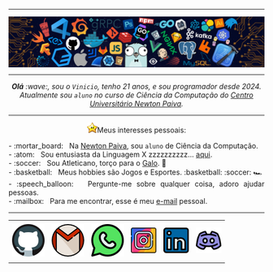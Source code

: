 <!--- Olá, esse é meu leiame, fique à vontade para utilizá-lo como quiser! -->

-----

<div>
<img align="center" alt="Header" src="https://github.com/viniciomorais66/viniciomorais66/blob/main/img/header.png?raw=true"/>
</div>

-----

<div align="center">
<table>
<tr>
 <td align="center" colspan="11"></td>
</tr> 
<tr>
<td><a href="https://github.com/viniciomorais66" target="_blank"><img src="https://github.com/viniciomorais66/viniciomorais66/blob/main/img/code.png?raw=true" largura="50px" altura="50px"/></a>
</td>
<td><a href="mailto:viniciomorais66@gmail.com" target="_blank"><img src="https://github.com/viniciomorais66/viniciomorais66/blob/main/img/gmailvitor.png?raw =true" largura="50px" altura="50px"/></a>
</td>
<td><a href="https://wa.me/5531983933077" target="_blank"><img src="https://github.com/viniciomorais66/viniciomorais66/blob/main/img/whatsapp.png?raw=true" largura="50px" altura="50px"/></a>
</td>
<td><a href="https://www.instagram.com/viniciomorais_/" target="_blank"><img src="https://github.com/viniciomorais66/viniciomorais66/blob/main/img/instagram-vitor.png?raw=true" width="50px" height="50px"/></a>
</td>
<td><a href="https://www.linkedin.com/in/vinicio-morais-0a86b0226/" target="_blank"><img src="https://github.com/viniciomorais66/viniciomorais66/blob/main/img/linkedinvitor.png?raw=true" width="50px" height="50px"/></a>
</td>
<td><a href="https://discordapp.com/users/425974132581203968" target="_blank"><img src="https://github.com/viniciomorais66/viniciomorais66/blob/main/img/discord.png?raw=true" width="50px" height="50px"/></a>
</td>
</tr>
<tr>
 <td alinhar="center" colspan="11"></td>
</tr>
</tabela>

</div>
<div alinhar="justificar">
<i><b>Olá</b> :wave:, sou o <code>Vinicio</code>, tenho 21 anos, e sou programador desde 2024. Atualmente sou <code>aluno</code> no curso de Ciência da Computação do <a href="https://newtonpaiva.br/" target="_blank">Centro Universitário Newton Paiva</a></a>.</i >
</div>

-----
<div>

<img height="20" alt="GIF" src="https://github.com/Vitoraarao/Vitoraarao/blob/main/img/Star.gif?raw=true"/>Meus interesses pessoais:

<div align="justify">
<p> 
- :mortar_board: &nbsp; Na <a href="https://newtonpaiva.br/" target="_blank">Newton Paiva</a>, sou <code>aluno</code> de Ciência da Computação.<br />
- :atom: &nbsp; Sou entusiasta da Linguagem X zzzzzzzzzz... <a href="https://github.com/" target="_blank">aqui</a>.<br />
- :soccer: &nbsp; Sou Atleticano, torço para o <a href="https://www.atletico.com.br/" target="_blank">Galo</a>. 🐔<br />
- :basketball: &nbsp; Meus hobbies são Jogos e Esportes. :basketball: :soccer: 🏎️ <br />
- :speech_balloon: &nbsp; Pergunte-me sobre qualquer coisa, adoro ajudar pessoas.<br />
- :mailbox: &nbsp; Para me encontrar, esse é meu <a href="mailto:viniciomorais66.com" target="_blank">e-mail</a> pessoal.<br />
</p>
</div>
</div>

-----
<div>


